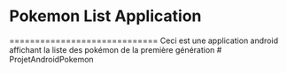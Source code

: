 # Pokemon List Application #
=============================
Ceci est une application android affichant la liste des pokémon de la première génération # ProjetAndroidPokemon

